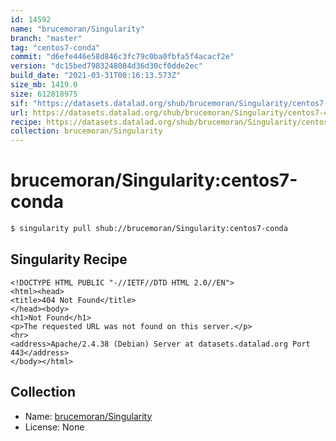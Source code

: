 ```yaml
---
id: 14592
name: "brucemoran/Singularity"
branch: "master"
tag: "centos7-conda"
commit: "d6efe446e58d846c3fc79c0ba0fbfa5f4acacf2e"
version: "dc15bed7983248084d36d30cf0dde2ec"
build_date: "2021-03-31T00:16:13.573Z"
size_mb: 1419.0
size: 612818975
sif: "https://datasets.datalad.org/shub/brucemoran/Singularity/centos7-conda/2021-03-31-d6efe446-dc15bed7/dc15bed7983248084d36d30cf0dde2ec.sif"
url: https://datasets.datalad.org/shub/brucemoran/Singularity/centos7-conda/2021-03-31-d6efe446-dc15bed7/
recipe: https://datasets.datalad.org/shub/brucemoran/Singularity/centos7-conda/2021-03-31-d6efe446-dc15bed7/Singularity
collection: brucemoran/Singularity
---
```


# brucemoran/Singularity:centos7-conda

```bash
$ singularity pull shub://brucemoran/Singularity:centos7-conda
```

## Singularity Recipe

```singularity
<!DOCTYPE HTML PUBLIC "-//IETF//DTD HTML 2.0//EN">
<html><head>
<title>404 Not Found</title>
</head><body>
<h1>Not Found</h1>
<p>The requested URL was not found on this server.</p>
<hr>
<address>Apache/2.4.38 (Debian) Server at datasets.datalad.org Port 443</address>
</body></html>
```

## Collection

 - Name: [brucemoran/Singularity](https://github.com/brucemoran/Singularity)
 - License: None

